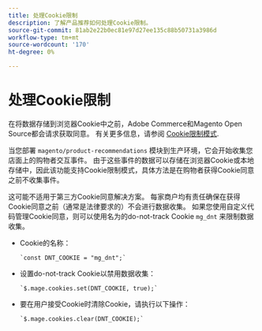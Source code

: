 ```yaml
---
title: 处理Cookie限制
description: 了解产品推荐如何处理Cookie限制。
source-git-commit: 81ab2e22b0ec81e97d27ee135c88b50731a3986d
workflow-type: tm+mt
source-wordcount: '170'
ht-degree: 0%

---
```


# 处理Cookie限制

在将数据存储到浏览器Cookie中之前，Adobe Commerce和Magento Open Source都会请求获取同意。 有关更多信息，请参阅 [Cookie限制模式](https://experienceleague.adobe.com/docs/commerce-admin/start/compliance/privacy/compliance-cookie-law.html).

当您部署 `magento/product-recommendations` 模块到生产环境，它会开始收集您店面上的购物者交互事件。 由于这些事件的数据可以存储在浏览器Cookie或本地存储中，因此该功能支持Cookie限制模式，具体方法是在购物者获得Cookie同意之前不收集事件。

这可能不适用于第三方Cookie同意解决方案。 每家商户均有责任确保在获得Cookie同意之前（通常是法律要求的）不会进行数据收集。 如果您使用自定义代码管理Cookie同意，则可以使用名为的do-not-track Cookie `mg_dnt` 来限制数据收集。

- Cookie的名称：

   ```text
   `const DNT_COOKIE = "mg_dnt";`
   ```

- 设置do-not-track Cookie以禁用数据收集：

   ```text
   `$.mage.cookies.set(DNT_COOKIE, true);`
   ```

- 要在用户接受Cookie时清除Cookie，请执行以下操作：

   ```text
   `$.mage.cookies.clear(DNT_COOKIE);`
   ```
